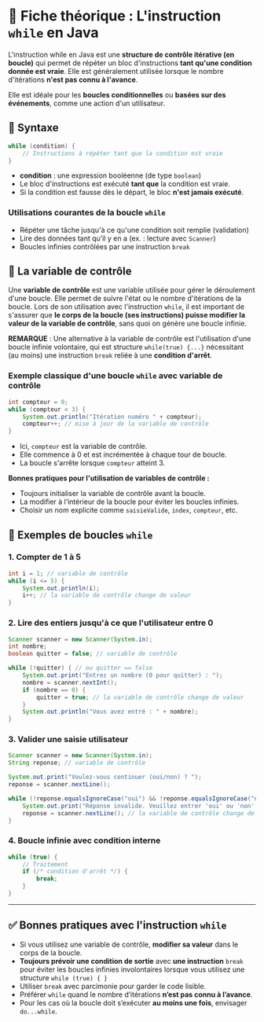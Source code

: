 # 📘 Fiche théorique : L'instruction `while` en Java

L'instruction while en Java est une **structure de contrôle itérative (en boucle)** qui permet de répéter un bloc d'instructions **tant qu'une condition donnée est vraie**. Elle est généralement utilisée lorsque le nombre d'itérations **n'est pas connu à l'avance**.

Elle est idéale pour les **boucles conditionnelles** ou **basées sur des événements**, comme une action d'un utilisateur.

## 🧩 Syntaxe

```java
while (condition) {
    // Instructions à répéter tant que la condition est vraie
}
```

- **condition** : une expression booléenne (de type `boolean`)
- Le bloc d'instructions est exécuté **tant que** la condition est vraie.
- Si la condition est fausse dès le départ, le bloc **n'est jamais exécuté**.

### Utilisations courantes de la boucle `while`

- Répéter une tâche jusqu'à ce qu'une condition soit remplie (validation)
- Lire des données tant qu’il y en a (ex. : lecture avec `Scanner`)
- Boucles infinies contrôlées par une instruction `break`

## 🎯 La variable de contrôle

Une **variable de contrôle** est une variable utilisée pour gérer le déroulement d'une boucle. Elle permet de suivre l'état ou le nombre d'itérations de la boucle. Lors de son utilisation avec l'instruction `while`, il est important de s'assurer que **le corps de la boucle (ses instructions) puisse modifier la valeur de la variable de contrôle**, sans quoi on génère une boucle infinie.

**REMARQUE** : Une alternative à la variable de contrôle est l'utilisation d'une boucle infinie volontaire, qui est structure `while(true) {...}` nécessitant (au moins) une instruction `break` reliée à une **condition d'arrêt**.

### Exemple classique d'une boucle `while` avec variable de contrôle

```java
int compteur = 0;
while (compteur < 3) {
    System.out.println("Itération numéro " + compteur);
    compteur++; // mise à jour de la variable de contrôle
}
```

- Ici, `compteur` est la variable de contrôle.
- Elle commence à 0 et est incrémentée à chaque tour de boucle.
- La boucle s'arrête lorsque `compteur` atteint 3.

**Bonnes pratiques pour l'utilisation de variables de contrôle :**

- Toujours initialiser la variable de contrôle avant la boucle.
- La modifier à l’intérieur de la boucle pour éviter les boucles infinies.
- Choisir un nom explicite comme `saisieValide`, `index`, `compteur`, etc.

## 🧪 Exemples de boucles `while`

### 1. Compter de 1 à 5

```java
int i = 1; // variable de contrôle
while (i <= 5) {
    System.out.println(i);
    i++; // la variable de contrôle change de valeur
}
```

### 2. Lire des entiers jusqu'à ce que l'utilisateur entre 0

```java
Scanner scanner = new Scanner(System.in);
int nombre; 
boolean quitter = false; // variable de contrôle

while (!quitter) { // ou quitter == false
    System.out.print("Entrez un nombre (0 pour quitter) : ");
    nombre = scanner.nextInt();
    if (nombre == 0) {
        quitter = true; // la variable de contrôle change de valeur
    }
    System.out.println("Vous avez entré : " + nombre);
}
```

### 3. Valider une saisie utilisateur

```java
Scanner scanner = new Scanner(System.in);
String reponse; // variable de contrôle

System.out.print("Voulez-vous continuer (oui/non) ? ");
reponse = scanner.nextLine();

while (!reponse.equalsIgnoreCase("oui") && !reponse.equalsIgnoreCase("non")) {
    System.out.print("Réponse invalide. Veuillez entrer 'oui' ou 'non' : ");
    reponse = scanner.nextLine(); // la variable de contrôle change de valeur
}
```

### 4. Boucle infinie avec condition interne

```java
while (true) {
    // Traitement
    if (/* condition d'arrêt */) {
        break;
    }
}
```

---

## ✅ Bonnes pratiques avec l'instruction `while`

- Si vous utilisez une variable de contrôle, **modifier sa valeur** dans le corps de la boucle.
- **Toujours prévoir une condition de sortie** avec **une instruction** `break` pour éviter les boucles infinies involontaires lorsque vous utilisez une structure `while (true) { }`
- Utiliser `break` avec parcimonie pour garder le code lisible.
- Préférer `while` quand le nombre d’itérations **n’est pas connu à l’avance**.
- Pour les cas où la boucle doit s’exécuter **au moins une fois**, envisager `do...while`.
